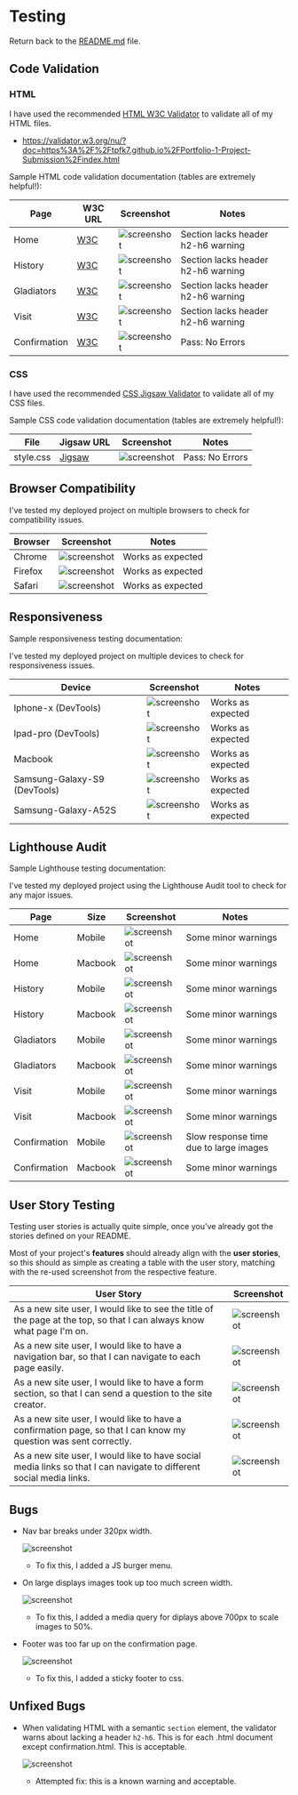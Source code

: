 # Testing

Return back to the [README.md](README.md) file.



## Code Validation


### HTML

I have used the recommended [HTML W3C Validator](https://validator.w3.org) to validate all of my HTML files.

- https://validator.w3.org/nu/?doc=https%3A%2F%2Ftpfk7.github.io%2FPortfolio-1-Project-Submission%2Findex.html

Sample HTML code validation documentation (tables are extremely helpful!):

| Page | W3C URL | Screenshot | Notes |
| --- | --- | --- | --- |
| Home | [W3C](https://validator.w3.org/nu/?doc=https%3A%2F%2Ftpfk7.github.io%2FPortfolio-1-Project-Submission%2F) | ![screenshot](documentation/validator/index-test.png) | Section lacks header h2-h6 warning |
| History | [W3C](https://validator.w3.org/nu/?doc=https%3A%2F%2Ftpfk7.github.io%2FPortfolio-1-Project-Submission%2Fhistory.html) | ![screenshot](documentation/validator/history-test.png) | Section lacks header h2-h6 warning |
| Gladiators | [W3C](https://tpfk7.github.io/Portfolio-1-Project-Submission/gladiators.html) | ![screenshot](documentation/validator/gladiator-test.png) | Section lacks header h2-h6 warning |
| Visit | [W3C](https://tpfk7.github.io/Portfolio-1-Project-Submission/visit.html) | ![screenshot](documentation/validator/visit-test.png) | Section lacks header h2-h6 warning |
| Confirmation | [W3C](https://tpfk7.github.io/Portfolio-1-Project-Submission/confirmation.html?fname=tom&lname=k&email=tt%40gmail.com&topic=colosseum&question=How+old+is+it%3F) | ![screenshot](documentation/validator/confirmation-test.png) | Pass: No Errors |


### CSS

I have used the recommended [CSS Jigsaw Validator](https://jigsaw.w3.org/css-validator) to validate all of my CSS files.

Sample CSS code validation documentation (tables are extremely helpful!):

| File | Jigsaw URL | Screenshot | Notes |
| --- | --- | --- | --- |
| style.css | [Jigsaw](https://jigsaw.w3.org/css-validator/validator) | ![screenshot](documentation/validator/css-test.png) | Pass: No Errors |

## Browser Compatibility

I've tested my deployed project on multiple browsers to check for compatibility issues.

| Browser | Screenshot | Notes |
| --- | --- | --- |
| Chrome | ![screenshot](documentation/browsers/chrome-test.png) | Works as expected |
| Firefox | ![screenshot](documentation/browsers/firefox-test.png) | Works as expected |
| Safari | ![screenshot](documentation/browsers/safari-test.png) | Works as expected |

## Responsiveness

Sample responsiveness testing documentation:

I've tested my deployed project on multiple devices to check for responsiveness issues.

| Device | Screenshot | Notes |
| --- | --- | --- |
| Iphone-x (DevTools) | ![screenshot](documentation/responsiveness/iphone-x.png) | Works as expected |
| Ipad-pro (DevTools) | ![screenshot](documentation/responsiveness/ipad-pro.png) | Works as expected |
| Macbook | ![screenshot](documentation/responsiveness/macbook.png) | Works as expected |
| Samsung-Galaxy-S9 (DevTools)| ![screenshot](documentation/responsiveness/galaxy-s9.png) | Works as expected |
| Samsung-Galaxy-A52S| ![screenshot](documentation/responsiveness/galaxy-a52s-5g.png) | Works as expected |


## Lighthouse Audit

Sample Lighthouse testing documentation:

I've tested my deployed project using the Lighthouse Audit tool to check for any major issues.

| Page | Size | Screenshot | Notes |
| --- | --- | --- | --- |
| Home | Mobile | ![screenshot](documentation/lighthouse-performance/index-mobile-performance.png) | Some minor warnings |
| Home | Macbook | ![screenshot](documentation/lighthouse-performance/index-macbook-performance.png) | Some minor warnings |
| History | Mobile | ![screenshot](documentation/lighthouse-performance/history-mobile-performance.png) | Some minor warnings |
| History | Macbook | ![screenshot](documentation/lighthouse-performance/hitstory-macbook-performance.png) | Some minor warnings |
| Gladiators | Mobile | ![screenshot](documentation/lighthouse-performance/gladiator-mobile-performance.png) | Some minor warnings |
| Gladiators | Macbook | ![screenshot](documentation/lighthouse-performance/gladiator-macbook-performance.png) | Some minor warnings |
| Visit | Mobile | ![screenshot](documentation/lighthouse-performance/visit-mobile-performance.png) | Some minor warnings |
| Visit | Macbook | ![screenshot](documentation/lighthouse-performance/visit-macbook-performance.png) | Some minor warnings |
| Confirmation | Mobile | ![screenshot](documentation/lighthouse-performance/confirmation-mobile-performance.png) | Slow response time due to large images |
| Confirmation | Macbook | ![screenshot](documentation/lighthouse-performance/confirmation-macbook-performance.png) | Some minor warnings |


## User Story Testing

Testing user stories is actually quite simple, once you've already got the stories defined on your README.

Most of your project's **features** should already align with the **user stories**,
so this should as simple as creating a table with the user story, matching with the re-used screenshot
from the respective feature.

| User Story | Screenshot |
| --- | --- |
| As a new site user, I would like to see the title of the page at the top, so that I can always know what page I'm on. | ![screenshot](documentation/user-stories/title-user.png) |
| As a new site user, I would like to have a navigation bar, so that I can navigate to each page easily. | ![screenshot](documentation/user-stories/navbar-user.png) |
| As a new site user, I would like to have a form section, so that I can send a question to the site creator. | ![screenshot](documentation/user-stories/form-user.png) |
| As a new site user, I would like to have a confirmation page, so that I can know my question was sent correctly. | ![screenshot](documentation/user-stories/confirmation-user.png) |
| As a new site user, I would like to have social media links so that I can navigate to different social media links. | ![screenshot](documentation/user-stories/footer-use.png) |


## Bugs

- Nav bar breaks under 320px width.

    ![screenshot](documentation/bug01.png)

    - To fix this, I added a JS burger menu.

- On large displays images took up too much screen width.

    ![screenshot](documentation/bug02.png)

    - To fix this, I added a media query for diplays above 700px to scale images to 50%.

- Footer was too far up on the confirmation page.

    ![screenshot](documentation/bug03.png)

    - To fix this, I added a sticky footer to css.

## Unfixed Bugs

- When validating HTML with a semantic `section` element, the validator warns about lacking a header `h2-h6`. This is for each .html document except confirmation.html. This is acceptable.

    ![screenshot](documentation/lighthouse-performance/hitstory-macbook-performance.png)

    - Attempted fix: this is a known warning and acceptable.


